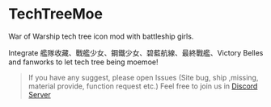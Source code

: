 # TechTreeMoe
War of Warship tech tree icon mod with battleship girls.

Integrate 艦隊收藏、戰艦少女、鋼鐵少女、碧藍航線、最終戰艦、Victory Belles and fanworks to let tech tree being moemoe!

> If you have any suggest, please open Issues (Site bug, ship ,missing, material provide, function request etc.)
> Feel free to join us in [Discord Server](https://discord.gg/9jE7eP9)

